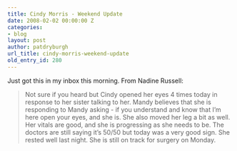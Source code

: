 ```yaml
---
title: Cindy Morris - Weekend Update
date: 2008-02-02 00:00:00 Z
categories:
- blog
layout: post
author: patdryburgh
url_title: cindy-morris-weekend-update
old_entry_id: 280
---
```


Just got this in my inbox this morning. From Nadine Russell:

>Not sure if you heard but Cindy opened her eyes 4 times today in response to her sister talking to her. Mandy believes that she is responding to Mandy asking - if you understand and know that I’m here open your eyes, and she is. She also moved her leg a bit as well. Her vitals are good, and she is progressing as she needs to be. The doctors are still saying it’s 50/50 but today was a very good sign. She rested well last night. She is still on track for surgery on Monday.